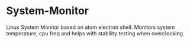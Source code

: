 # System-Monitor
Linux System Monitor based on atom electron shell. Monitors system temperature, cpu freq and helps with stability testing when overclocking.
